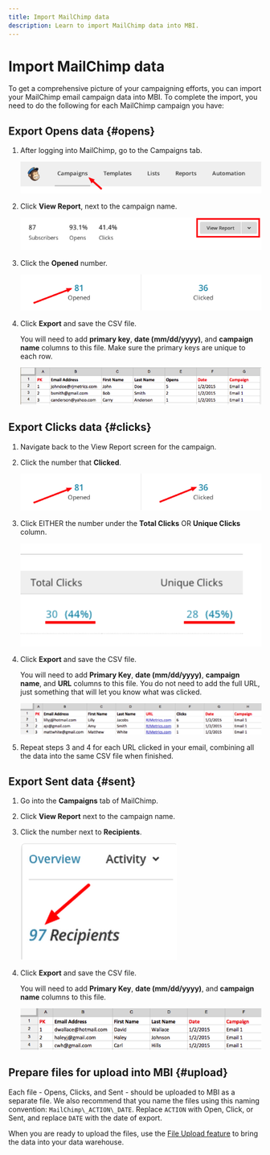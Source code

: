 ```yaml
---
title: Import MailChimp data
description: Learn to import MailChimp data into MBI.
---
```

# Import MailChimp data

To get a comprehensive picture of your campaigning efforts, you can import your MailChimp email campaign data into MBI. To complete the import, you need to do the following for each MailChimp campaign you have:

## Export Opens data {#opens}

1. After logging into MailChimp, go to the Campaigns tab.

    ![Pic1.png](../../../assets/Pic1.png)<!--{: width="500px"}-->

1. Click **View Report**, next to the campaign name.

    ![Pic2.png](../../../assets/Pic2.png)<!--{: width="500px"}-->

1. Click the **Opened** number.

    ![Pic3.png](../../../assets/Pic3.png)<!--{: width="500px"}-->

1. Click **Export** and save the CSV file.

   You will need to add **primary key**, **date (mm/dd/yyyy)**, and **campaign name** columns to this file. Make sure the primary keys are unique to each row.

    ![Pic4.png](../../../assets/Pic4.png)<!--{: width="500px"}-->

## Export Clicks data {#clicks}

1. Navigate back to the View Report screen for the campaign.

1. Click the number that **Clicked**.

    ![Pic5.png](../../../assets/Pic5.png)<!--{: width="500px"}-->

1. Click EITHER the number under the **Total Clicks** OR **Unique Clicks** column.

    ![Pic6.png](../../../assets/Pic6.png)<!--{: width="500px"}-->

1. Click **Export** and save the CSV file.

   You will need to add **Primary Key**, **date (mm/dd/yyyy)**, **campaign name**, and **URL** columns to this file. You do not need to add the full URL, just something that will let you know what was clicked.

    ![Pic7.png](../../../assets/Pic7.png)<!--{: width="500px"}-->

1. Repeat steps 3 and 4 for each URL clicked in your email, combining all the data into the same CSV file when finished.

## Export Sent data {#sent}

1. Go into the **Campaigns** tab of MailChimp.

1. Click **View Report** next to the campaign name.

1. Click the number next to **Recipients**.

    ![Pic8.png](../../../assets/Pic8.png)<!--{: width="300px"}-->

1. Click **Export** and save the CSV file.

   You will need to add **Primary Key**, **date (mm/dd/yyyy)**, and **campaign name** columns to this file.

    ![Pic9.png](../../../assets/Pic9.png)<!--{: width="500px"}-->

## Prepare files for upload into MBI {#upload}

Each file - Opens, Clicks, and Sent - should be uploaded to MBI as a separate file. We also recommend that you name the files using this naming convention: `MailChimp\_ACTION\_DATE`. Replace `ACTION` with Open, Click, or Sent, and replace `DATE` with the date of export.

When you are ready to upload the files, use the [File Upload feature](../connecting-data/using-file-uploader.md) to bring the data into your data warehouse.
